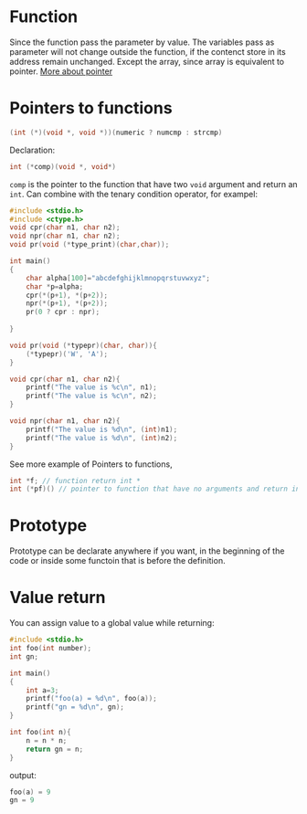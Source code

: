 # Function
Since the function pass the parameter by value. The variables pass as parameter 
will not change outside the function, if the contenct store in its address 
remain unchanged. Except the array, since array is equivalent to pointer.
[More about pointer](./pointer.md)

# Pointers to functions
```c
(int (*)(void *, void *))(numeric ? numcmp : strcmp)
```

Declaration:
```c
int (*comp)(void *, void*)
```
`comp` is the pointer to the function that have two `void` argument and return
an `int`.
Can combine with the tenary condition operator, for exampel:
```C
#include <stdio.h>
#include <ctype.h>
void cpr(char n1, char n2);
void npr(char n1, char n2);
void pr(void (*type_print)(char,char));

int main()
{
    char alpha[100]="abcdefghijklmnopqrstuvwxyz";
    char *p=alpha;
    cpr(*(p+1), *(p+2));
    npr(*(p+1), *(p+2));
    pr(0 ? cpr : npr);
    
}

void pr(void (*typepr)(char, char)){
    (*typepr)('W', 'A');
}

void cpr(char n1, char n2){
    printf("The value is %c\n", n1);
    printf("The value is %c\n", n2);
}

void npr(char n1, char n2){
    printf("The value is %d\n", (int)n1);
    printf("The value is %d\n", (int)n2);
}
```

See more example of Pointers to functions,
```C
int *f; // function return int *
int (*pf)() // pointer to function that have no arguments and return int
```

# Prototype
Prototype can be declarate anywhere if you want, in the beginning of the code
or inside some functoin that is before the definition.

# Value return
You can assign value to a global value while returning:
```C
#include <stdio.h>
int foo(int number);
int gn;

int main()
{
    int a=3;
    printf("foo(a) = %d\n", foo(a));
    printf("gn = %d\n", gn);
}

int foo(int n){
    n = n * n;
    return gn = n;
}
```
output:
```C
foo(a) = 9
gn = 9
```
